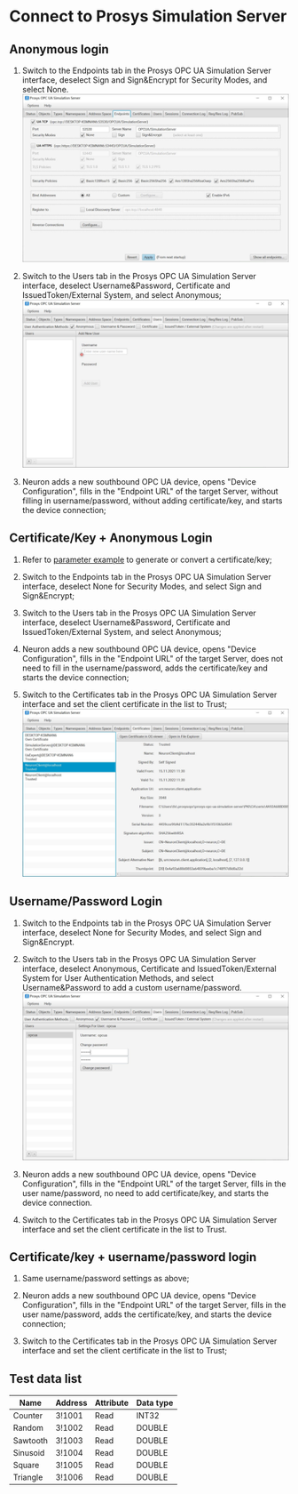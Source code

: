 # Connect to Prosys Simulation Server

## Anonymous login

1. Switch to the Endpoints tab in the Prosys OPC UA Simulation Server interface, deselect Sign and Sign&Encrypt for Security Modes, and select None.
![](./assets/prosys-1.jpg)

2. Switch to the Users tab in the Prosys OPC UA Simulation Server interface, deselect Username&Password, Certificate and IssuedToken/External System, and select Anonymous;
![](./assets/prosys-2.jpg)

3. Neuron adds a new southbound OPC UA device, opens "Device Configuration", fills in the "Endpoint URL" of the target Server, without filling in username/password, without adding certificate/key, and starts the device connection;

## Certificate/Key + Anonymous Login

1. Refer to [parameter example](./example.md) to generate or convert a certificate/key;

2. Switch to the Endpoints tab in the Prosys OPC UA Simulation Server interface, deselect None for Security Modes, and select Sign and Sign&Encrypt;

3. Switch to the Users tab in the Prosys OPC UA Simulation Server interface, deselect Username&Password, Certificate and IssuedToken/External System, and select Anonymous;

4. Neuron adds a new southbound OPC UA device, opens "Device Configuration", fills in the "Endpoint URL" of the target Server, does not need to fill in the username/password, adds the certificate/key and starts the device connection;

5. Switch to the Certificates tab in the Prosys OPC UA Simulation Server interface and set the client certificate in the list to Trust;
![](./assets/prosys-3.jpg)

## Username/Password Login

1. Switch to the Endpoints tab in the Prosys OPC UA Simulation Server interface, deselect None for Security Modes, and select Sign and Sign&Encrypt.

2. Switch to the Users tab in the Prosys OPC UA Simulation Server interface, deselect Anonymous, Certificate and IssuedToken/External System for User Authentication Methods, and select Username&Password to add a custom username/password.
![](./assets/prosys-4.jpg)

3. Neuron adds a new southbound OPC UA device, opens "Device Configuration", fills in the "Endpoint URL" of the target Server, fills in the user name/password, no need to add certificate/key, and starts the device connection.

4. Switch to the Certificates tab in the Prosys OPC UA Simulation Server interface and set the client certificate in the list to Trust.

## Certificate/key + username/password login

1. Same username/password settings as above;

2. Neuron adds a new southbound OPC UA device, opens "Device Configuration", fills in the "Endpoint URL" of the target Server, fills in the user name/password, adds the certificate/key, and starts the device connection;

3. Switch to the Certificates tab in the Prosys OPC UA Simulation Server interface and set the client certificate in the list to Trust;

## Test data list

|  Name    |  Address  | Attribute | Data type   |
| -------- | ------ | ---- | ------ |
| Counter  | 3!1001 | Read | INT32  |
| Random   | 3!1002 | Read | DOUBLE |
| Sawtooth | 3!1003 | Read | DOUBLE |
| Sinusoid | 3!1004 | Read | DOUBLE |
| Square   | 3!1005 | Read | DOUBLE |
| Triangle | 3!1006 | Read | DOUBLE |

